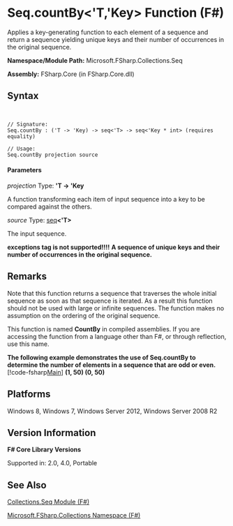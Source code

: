 # Seq.countBy<'T,'Key> Function (F#)

Applies a key-generating function to each element of a sequence and return a sequence yielding unique keys and their number of occurrences in the original sequence.

**Namespace/Module Path:** Microsoft.FSharp.Collections.Seq

**Assembly:** FSharp.Core (in FSharp.Core.dll)


## Syntax


```


// Signature:
Seq.countBy : ('T -> 'Key) -> seq<'T> -> seq<'Key * int> (requires equality)

// Usage:
Seq.countBy projection source

```



#### Parameters
*projection*
Type: **'T -&gt; 'Key**


A function transforming each item of input sequence into a key to be compared against the others.


*source*
Type: [seq](http://msdn.microsoft.com/en-us/library/2f0c87c6-8a0d-4d33-92a6-10d1d037ce75)**&lt;'T&gt;**


The input sequence.



**exceptions tag is not supported!!!!**
**A sequence of unique keys and their number of occurrences in the original sequence.**
## Remarks
Note that this function returns a sequence that traverses the whole initial sequence as soon as that sequence is iterated. As a result this function should not be used with large or infinite sequences. The function makes no assumption on the ordering of the original sequence.

This function is named **CountBy** in compiled assemblies. If you are accessing the function from a language other than F#, or through reflection, use this name.

**The following example demonstrates the use of Seq.countBy to determine the number of elements in a sequence that are odd or even.**
[!code-fsharp[Main](snippets/fssequences/snippet20.fs)]
**(1, 50) (0, 50)**
## Platforms
Windows 8, Windows 7, Windows Server 2012, Windows Server 2008 R2


## Version Information
**F# Core Library Versions**

Supported in: 2.0, 4.0, Portable




## See Also
[Collections.Seq Module &#40;F&#35;&#41;](Collections.Seq+Module+%28FSharp%29.md)

[Microsoft.FSharp.Collections Namespace &#40;F&#35;&#41;](Microsoft.FSharp.Collections+Namespace+%28FSharp%29.md)

